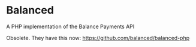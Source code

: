 Balanced
========

A PHP implementation of the Balance Payments API

Obsolete.  They have this now: https://github.com/balanced/balanced-php